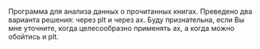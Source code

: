 Программа для анализа данных о прочитанных книгах.
Преведено два варианта решения: через plt и через ax.
Буду признательна, если Вы мне уточните, когда целесообразно применять ax, а когда можно обойтись и plt.
